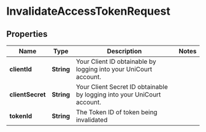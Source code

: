 

# InvalidateAccessTokenRequest


## Properties

| Name | Type | Description | Notes |
|------------ | ------------- | ------------- | -------------|
|**clientId** | **String** | Your Client ID obtainable by logging into your UniCourt account. |  |
|**clientSecret** | **String** | Your Client Secret ID obtainable by logging into your UniCourt account. |  |
|**tokenId** | **String** | The Token ID of token being invalidated |  |



